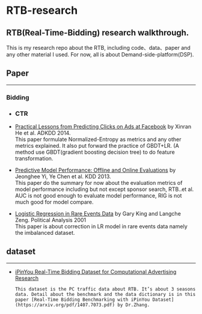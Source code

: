 # RTB-research

## RTB\(Real-Time-Bidding\) research walkthrough.

This is my research repo about the RTB, including code、data、paper and any other material I used. For now, all is about Demand-side-platform\(DSP\).

## Paper

---

### Bidding

* ### CTR
* [Practical Lessons from Predicting Clicks on Ads at Facebook](http://wnzhang.net/share/rtb-papers/fb-ad-ctr.pdf) by Xinran He et al. ADKDD 2014.  
      This paper formulate Normalized-Entropy as metrics and any other metrics explained. It also put forward the practice of GBDT+LR. \(A method use GBDT\(gradient boosting decision tree\) to do feature transformation.

* [Predictive Model Performance: Offline and Online Evaluations](https://chbrown.github.io/kdd-2013-usb/kdd/p1294.pdf) by Jeonghee Yi, Ye Chen et al. KDD 2013.  
      This paper do the summary for now about the evaluation metrics of model performance including but not except sponsor search, RTB..et al. AUC is not good enough to evaluate model performance, RIG is not much good for model compare.

* [Logistic Regression in Rare Events Data](https://gking.harvard.edu/files/0s.pdf) by Gary King and Langche Zeng. Political Analysis 2001  
      This paper is about correction in LR model in rare events data namely the imbalanced dataset.

## dataset

---

* [iPinYou Real-Time Bidding Dataset for Computational Advertising Research](http://data.computational-advertising.org) 
  ```
  This dataset is the PC traffic data about RTB. It’s about 3 seasons data. Detail about the benchmark and the data dictionary is in this paper [Real-Time Bidding Benchmarking with iPinYou Dataset](https://arxiv.org/pdf/1407.7073.pdf) by Dr.Zhang.
  ```




